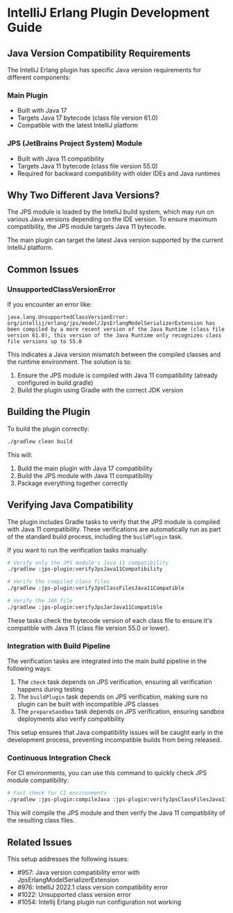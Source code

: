 # IntelliJ Erlang Plugin Development Guide

## Java Version Compatibility Requirements

The IntelliJ Erlang plugin has specific Java version requirements for different components:

### Main Plugin
- Built with Java 17
- Targets Java 17 bytecode (class file version 61.0)
- Compatible with the latest IntelliJ platform

### JPS (JetBrains Project System) Module
- Built with Java 11 compatibility
- Targets Java 11 bytecode (class file version 55.0)
- Required for backward compatibility with older IDEs and Java runtimes

## Why Two Different Java Versions?

The JPS module is loaded by the IntelliJ build system, which may run on various Java versions depending on the IDE version. To ensure maximum compatibility, the JPS module targets Java 11 bytecode.

The main plugin can target the latest Java version supported by the current IntelliJ platform.

## Common Issues

### UnsupportedClassVersionError

If you encounter an error like:

```
java.lang.UnsupportedClassVersionError: org/intellij/erlang/jps/model/JpsErlangModelSerializerExtension has been compiled by a more recent version of the Java Runtime (class file version 61.0), this version of the Java Runtime only recognizes class file versions up to 55.0
```

This indicates a Java version mismatch between the compiled classes and the runtime environment. The solution is to:

1. Ensure the JPS module is compiled with Java 11 compatibility (already configured in build.gradle)
2. Build the plugin using Gradle with the correct JDK version

## Building the Plugin

To build the plugin correctly:

```bash
./gradlew clean build
```

This will:
1. Build the main plugin with Java 17 compatibility
2. Build the JPS module with Java 11 compatibility
3. Package everything together correctly

## Verifying Java Compatibility

The plugin includes Gradle tasks to verify that the JPS module is compiled with Java 11 compatibility. These verifications are automatically run as part of the standard build process, including the `buildPlugin` task.

If you want to run the verification tasks manually:

```bash
# Verify only the JPS module's Java 11 compatibility
./gradlew :jps-plugin:verifyJpsJava11Compatibility

# Verify the compiled class files
./gradlew :jps-plugin:verifyJpsClassFilesJava11Compatible

# Verify the JAR file
./gradlew :jps-plugin:verifyJpsJarJava11Compatible
```

These tasks check the bytecode version of each class file to ensure it's compatible with Java 11 (class file version 55.0 or lower).

### Integration with Build Pipeline

The verification tasks are integrated into the main build pipeline in the following ways:

1. The `check` task depends on JPS verification, ensuring all verification happens during testing
2. The `buildPlugin` task depends on JPS verification, making sure no plugin can be built with incompatible JPS classes
3. The `prepareSandbox` task depends on JPS verification, ensuring sandbox deployments also verify compatibility

This setup ensures that Java compatibility issues will be caught early in the development process, preventing incompatible builds from being released.

### Continuous Integration Check

For CI environments, you can use this command to quickly check JPS module compatibility:

```bash
# Fast check for CI environments
./gradlew :jps-plugin:compileJava :jps-plugin:verifyJpsClassFilesJava11Compatible
```

This will compile the JPS module and then verify the Java 11 compatibility of the resulting class files.

## Related Issues

This setup addresses the following issues:
- #957: Java version compatibility error with JpsErlangModelSerializerExtension
- #976: IntelliJ 2022.1 class version compatibility error
- #1022: Unsupported class version error
- #1054: Intellij Erlang plugin run configuration not working